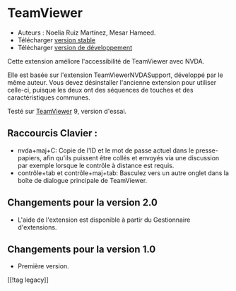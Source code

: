 # TeamViewer #

*	Auteurs : Noelia Ruiz Martínez, Mesar Hameed.
*	Télécharger [version stable][1]
*	Télécharger [version de développement][2]

Cette extension améliore l'accessibilité de TeamViewer avec NVDA.

Elle est basée sur l'extension TeamViewerNVDASupport, développé par le même
auteur. Vous devez désinstaller l'ancienne extension pour utiliser celle-ci,
puisque les deux ont des séquences de touches et des caractéristiques
communes.

Testé sur [TeamViewer][3] 9, version d'essai.

## Raccourcis Clavier : ##

*	nvda+maj+C: Copie de l'ID et le mot de passe actuel dans le
  presse-papiers, afin qu'ils puissent être collés et envoyés via une
  discussion par exemple lorsque le contrôle à distance est requis.
*	contrôle+tab et contrôle+maj+tab: Basculez vers un autre onglet dans la
  boîte de dialogue principale de TeamViewer.

## Changements pour la version 2.0 ##
*	 L'aide de l'extension est disponible à partir du Gestionnaire
   d'extensions.

## Changements pour la version 1.0 ##
*	 Première version.

[[!tag legacy]]

[1]: https://addons.nvda-project.org/files/get.php?file=tv

[2]: https://addons.nvda-project.org/files/get.php?file=tv-dev

[3]: https://www.teamviewer.com
